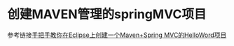 # 创建MAVEN管理的springMVC项目
参考链接[手把手教你在Eclipse上创建一个Maven+Spring MVC的HelloWord项目](http://blog.csdn.net/u012660464/article/details/53199439)  
